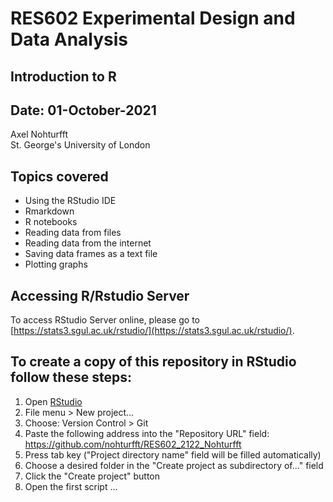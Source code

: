 # RES602 Experimental Design and Data Analysis
## Introduction to R
## Date: 01-October-2021
Axel Nohturfft  
St. George's University of London  

## Topics covered  

* Using the RStudio IDE  
* Rmarkdown  
* R notebooks  
* Reading data from files  
* Reading data from the internet  
* Saving data frames as a text file  
* Plotting graphs  

## Accessing R/Rstudio Server  

To access RStudio Server online, please go to [https://stats3.sgul.ac.uk/rstudio/](https://stats3.sgul.ac.uk/rstudio/).  


## To create a copy of this repository in RStudio follow these steps:  

1. Open [RStudio](https://stats3.sgul.ac.uk/rstudio/)    
2. File menu > New project...  
3. Choose: Version Control > Git  
4. Paste the following address into the "Repository URL" field: https://github.com/nohturfft/RES602_2122_Nohturfft    
5. Press tab key ("Project directory name" field will be filled automatically)  
6. Choose a desired folder in the "Create project as subdirectory of..." field  
7. Click the "Create project" button  
8. Open the first script ...



